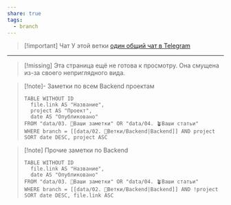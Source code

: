 ```yaml
---
share: true
tags:
  - branch
---
```


> [!important] Чат
> У этой ветки [один общий чат в Telegram](https://t.me/+3arMZbxPqtgxNWZi)

___

> [!missing] 
> Эта страница ещё не готова к просмотру. Она смущена из-за своего неприглядного вида.

> [!note]- Заметки по всем Backend проектам 
> ```dataview
> TABLE WITHOUT ID
> 	file.link AS "Название",
> 	project AS "Проект",
> 	date AS "Опубликовано"
> FROM "data/03. 🌱Ваши заметки" OR "data/04. 🪴Ваши статьи"
> WHERE branch = [[data/02. 🎄Ветки/Backend|Backend]] AND project
> SORT date DESC, project ASC
> ``` 

> [!note] Прочие заметки по Backend
> ```dataview
> TABLE WITHOUT ID
> 	file.link AS "Название",
> 	date AS "Опубликовано"
> FROM "data/03. 🌱Ваши заметки" OR "data/04. 🪴Ваши статьи"
> WHERE branch = [[data/02. 🎄Ветки/Backend|Backend]] AND !project
> SORT date DESC, file.link ASC
> ``` 

